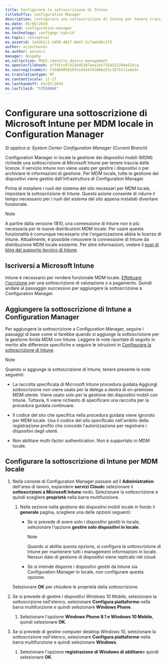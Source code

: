 ```yaml
---
title: Configurare la sottoscrizione di Intune
titleSuffix: Configuration Manager
description: Configurare una sottoscrizione di Intune per tenere traccia delle licenze per la gestione dei dispositivi mobili locale in Configuration Manager
ms.date: 03/05/2019
ms.prod: configuration-manager
ms.technology: configmgr-hybrid
ms.topic: conceptual
ms.assetid: 1e42b1c1-3d58-481f-8647-5c7ae640c5f5
author: aczechowski
ms.author: aaroncz
manager: dougeby
ms.collection: M365-identity-device-management
ms.openlocfilehash: aff4fcc67325645387aea1e57354321769a515ca
ms.sourcegitcommit: f3dd8405018fe1043434386be15c16752c1a4a3c
ms.translationtype: MT
ms.contentlocale: it-IT
ms.lasthandoff: 03/07/2019
ms.locfileid: "57558066"
---
```

# <a name="set-up-a-microsoft-intune-subscription-for-on-premises-mdm-in-configuration-manager"></a>Configurare una sottoscrizione di Microsoft Intune per MDM locale in Configuration Manager

*Si applica a: System Center Configuration Manager (Current Branch)*

Configuration Manager in locale la gestione dei dispositivi mobili (MDM) richiede una sottoscrizione di Microsoft Intune per tenere traccia delle licenze. Il servizio Intune non viene usato per gestire i dispositivi o per archiviare le informazioni di gestione. Per MDM locale, tutte le gestione dei dispositivi viene gestita dall'infrastruttura di Configuration Manager.  

Prima di installare i ruoli del sistema del sito necessari per MDM locale, impostare la sottoscrizione di Intune. Questa azione consente di ridurre il tempo necessario per i ruoli del sistema del sito appena installati diventare funzionale.  

> [!Note]  
> A partire dalla versione 1810, una connessione di Intune non è più necessaria per le nuove distribuzioni MDM locale.<!--3607730, fka 1359124--> Per usare questa funzionalità è comunque necessario che l'organizzazione abbia le licenze di Intune. Attualmente, è possibile rimuovere la connessione di Intune da distribuzione MDM locale esistente. Per altre informazioni, vedere il [post di blog del supporto tecnico di Intune](https://techcommunity.microsoft.com/t5/Intune-Customer-Success/Move-from-Hybrid-Mobile-Device-Management-to-Intune-on-Azure/ba-p/280150).  



##  <a name="sign-up-for-microsoft-intune"></a>Iscriversi a Microsoft Intune  

Intune è necessario per rendere funzionale MDM locale. [Effettuare l'iscrizione](https://docs.microsoft.com/intune/free-trial-sign-up) per una sottoscrizione di valutazione o a pagamento. Quindi andare al passaggio successivo per aggiungere la sottoscrizione a Configuration Manager.  



##  <a name="add-the-intune-subscription-to-configuration-manager"></a>Aggiungere la sottoscrizione di Intune a Configuration Manager  

Per aggiungere la sottoscrizione a Configuration Manager, seguire i passaggi di base come si farebbe quando si aggiunge la sottoscrizione per la gestione ibrida MDM con Intune. Leggere le note riportate di seguito in merito alle differenze specifiche e seguire le istruzioni in [Configurare la sottoscrizione di Intune](/sccm/mdm/deploy-use/configure-intune-subscription).  

> [!NOTE]
>  Quando si aggiunge la sottoscrizione di Intune, tenere presente le note seguenti:  
> 
> - La raccolta specificata di Microsoft Intune procedura guidata Aggiungi sottoscrizione non viene usata per la delega a destra di on-premises MDM utente. Viene usato solo per la gestione dei dispositivi mobili con Intune. Tuttavia, ti viene richiesto di specificare una raccolta per la procedura guidata continuare.  
> 
> - Il codice del sito che specifica nella procedura guidata viene ignorato per MDM locale. Usa il codice del sito specificato nell'ambito della registrazione profilo che concede l'autorizzazione per registrare i dispositivi degli utenti.  
> 
> - Non abilitare multi-factor authentication. Non è supportato in MDM locale.  



##  <a name="configure-the-intune-subscription-for-on-premises-mdm"></a>Configurare la sottoscrizione di Intune per MDM locale  

1. Nella console di Configuration Manager passare ad il **Administration** dell'area di lavoro, espandere **servizi Cloud**e selezionare il **sottoscrizioni a Microsoft Intune** nodo. Selezionare la sottoscrizione e quindi scegliere **proprietà** nella barra multifunzione.   

    1. Nella sezione nella gestione dei dispositivi mobili locale in fondo il **generale** pagina, scegliere una delle opzioni seguenti:

        - Se si prevede di avere solo i dispositivi gestiti in locale, selezionare l'opzione **gestire solo dispositivi in locale**.  

            > [!NOTE]  
            > Quando si abilita questa opzione, si configura la sottoscrizione di Intune per mantenere tutti i management informazioni in locale. Nessun dato di gestione di dispositivi viene replicato nel cloud.  

        - Se si intende disporre i dispositivi gestiti da Intune sia Configuration Manager in locale, non configurare questa opzione.  

    Selezionare **OK** per chiudere le proprietà della sottoscrizione.

2. Se si prevede di gestire i dispositivi Windows 10 Mobile, selezionare la sottoscrizione nell'elenco, selezionare **Configura piattaforme** nella barra multifunzione e quindi selezionare **Windows Phone**.  

    1. Selezionare l'opzione **Windows Phone 8.1 e Windows 10 Mobile**, quindi selezionare **OK**.  

3. Se si prevede di gestire computer desktop Windows 10, selezionare la sottoscrizione nell'elenco, selezionare **Configura piattaforme** nella barra multifunzione e quindi selezionare **Windows**.  

    1. Selezionare l'opzione **registrazione di Windows di abilitare**e quindi selezionare **OK**.  

